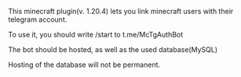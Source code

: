 This minecraft plugin(v. 1.20.4) lets you link minecraft users with their telegram account.

To use it, you should write /start to t.me/McTgAuthBot

The bot should be hosted, as well as the used database(MySQL)

Hosting of the database will not be permanent.
